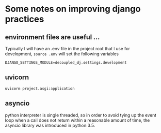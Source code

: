 # Some notes on improving django practices

## environment files are useful ...

Typically I will have an .env file in the project root that I use for
development, `source .env` will set the following variables

```
DJANGO_SETTINGS_MODULE=decoupled_dj.settings.development
```

## uvicorn

`uvicorn project.asgi:application`

## asyncio

python interpreter is single threaded, so in order to avoid tying up the event
loop when a call does not return within a reasonable amount of time, the
asyncio library was introduced in python 3.5.
